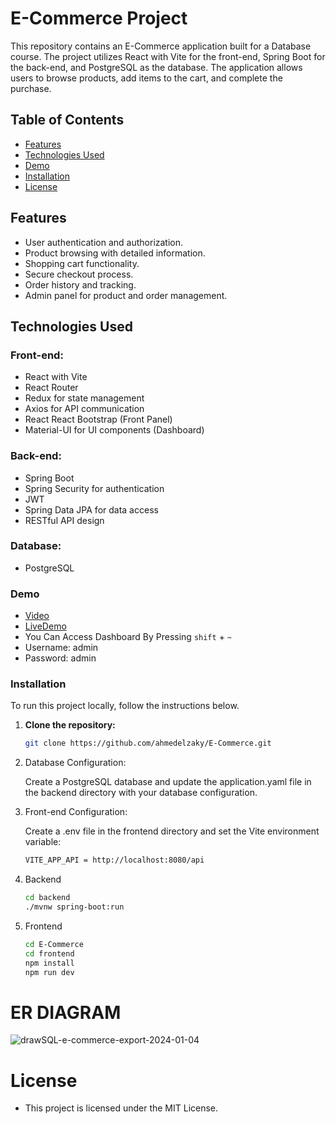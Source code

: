 # E-Commerce Project

This repository contains an E-Commerce application built for a Database course. The project utilizes React with Vite for the front-end, Spring Boot for the back-end, and PostgreSQL as the database. The application allows users to browse products, add items to the cart, and complete the purchase.

## Table of Contents

- [Features](#features)
- [Technologies Used](#technologies-used)
- [Demo](#demo)
- [Installation](#installation)
- [License](#license)

## Features

- User authentication and authorization.
- Product browsing with detailed information.
- Shopping cart functionality.
- Secure checkout process.
- Order history and tracking.
- Admin panel for product and order management.

## Technologies Used

### Front-end:

- React with Vite
- React Router
- Redux for state management
- Axios for API communication
- React React Bootstrap (Front Panel)
- Material-UI for UI components (Dashboard)

### Back-end:

- Spring Boot
- Spring Security for authentication
- JWT
- Spring Data JPA for data access
- RESTful API design

### Database:

- PostgreSQL
### Demo
- [Video](https://www.youtube.com/watch?v=RzZj42CNfkM)
- [LiveDemo](https://e-commerce-ahmedelzaky.vercel.app)
- You Can Access Dashboard By Pressing `shift` + `~`
- Username: admin
- Password: admin


### Installation

To run this project locally, follow the instructions below.

1. **Clone the repository:**

   ```bash
   git clone https://github.com/ahmedelzaky/E-Commerce.git
   ```

2. Database Configuration:

   Create a PostgreSQL database and update the application.yaml file in the backend directory with your database configuration.

3. Front-end Configuration:

   Create a .env file in the frontend directory and set the Vite environment variable:

   ```bash
   VITE_APP_API = http://localhost:8080/api
   ```

4. Backend

   ```bash
   cd backend
   ./mvnw spring-boot:run
   ```

5. Frontend

   ```bash
   cd E-Commerce
   cd frontend
   npm install
   npm run dev
   ```
# ER DIAGRAM
![drawSQL-e-commerce-export-2024-01-04](https://github.com/ahmedelzaky/E-Commerce/assets/89663624/9ff5e9bc-fe82-4212-ae93-ba0e91d33989)

# License

- This project is licensed under the MIT License.
